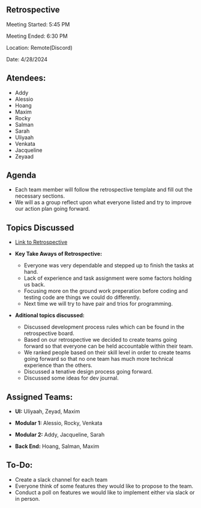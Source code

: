 ## Retrospective 

Meeting Started: 5:45 PM

Meeting Ended: 6:30 PM 

Location: Remote(Discord)

Date: 4/28/2024

## Atendees: 
- Addy
- Alessio
- Hoang
- Maxim
- Rocky
- Salman 
- Sarah 
- Uliyaah 
- Venkata
- Jacqueline 
- Zeyaad 

## Agenda 
- Each team member will follow the retrospective template and fill out the necessary sections.
- We will as a group reflect upon what everyone listed and try to improve our action plan going forward.
  
## Topics Discussed


- [Link to Retrospective](https://miro.com/app/board/uXjVKOOTGvE=/?share_link_id=234250682131) 

- **Key Take Aways of Retrospective:** 
  - Everyone was very dependable and stepped up to finish the tasks at hand. 
  - Lack of experience and task assignment were some factors holding us back. 
  - Focusing more on the ground work preperation before coding and testing code are things we could do differently.
  - Next time we will try to have pair and trios for programming. 


- **Aditional topics discussed:**
  - Discussed development process rules which can be found in the retrospective board. 
  - Based on our retrospective we decided to create teams going forward so that everyone can be held accountable within their team. 
  - We ranked people based on their skill level in order to create teams going forward so that no one team has much more technical experience than the others.
  - Discussed a tenative design process going forward. 
  - Discussed some ideas for dev journal. 
 

## Assigned Teams: 
- **UI:**  Uliyaah, Zeyad, Maxim 

- **Modular 1:**  Alessio, Rocky, Venkata
  
- **Modular 2:**  Addy, Jacqueline, Sarah 

- **Back End:**  Hoang, Salman, Maxim

## To-Do: 
- Create a slack channel for each team
- Everyone think of some features they would like to propose to the team. 
- Conduct a poll on features we would like to implement either via slack or in person.
  

  


